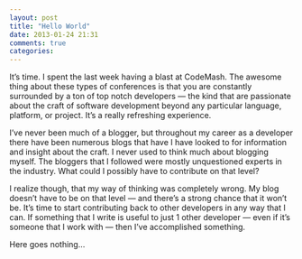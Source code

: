 ```yaml
---
layout: post
title: "Hello World"
date: 2013-01-24 21:31
comments: true
categories: 
---
```

It’s time. I spent the last week having a blast at CodeMash. The awesome thing about these types of conferences is that you are constantly surrounded by a ton of top notch developers — the kind that are passionate about the craft of software development beyond any particular language, platform, or project. It’s a really refreshing experience. 

I’ve never been much of a blogger, but throughout my career as a developer there have been numerous blogs that have I have looked to for information and insight about the craft. I never used to think much about blogging myself. The bloggers that I followed were mostly unquestioned experts in the industry. What could I possibly have to contribute on that level? 

I realize though, that my way of thinking was completely wrong. My blog doesn’t have to be on that level — and there’s a strong chance that it won’t be. It’s time to start contributing back to other developers in any way that I can. If something that I write is useful to just 1 other developer — even if it’s someone that I work with — then I’ve accomplished something. 

Here goes nothing… 